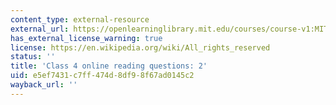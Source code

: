 ```yaml
---
content_type: external-resource
external_url: https://openlearninglibrary.mit.edu/courses/course-v1:MITx+18.05r_10+2022_Summer/courseware/week2/class4/5?activate_block_id=block-v1%3AMITx%2B18.05r_10%2B2022_Summer%2Btype%40vertical%2Bblock%40class4-rq2-vertical
has_external_license_warning: true
license: https://en.wikipedia.org/wiki/All_rights_reserved
status: ''
title: 'Class 4 online reading questions: 2'
uid: e5ef7431-c7ff-474d-8df9-8f67ad0145c2
wayback_url: ''
---
```

